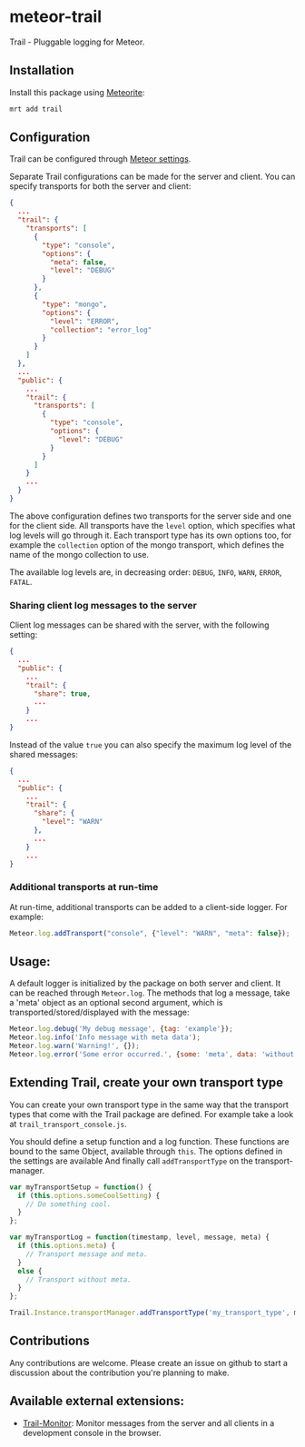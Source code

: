 meteor-trail
============

Trail - Pluggable logging for Meteor.


Installation
------------
Install this package using [Meteorite](https://github.com/oortcloud/meteorite/):

``` sh
mrt add trail
```

Configuration
-------------
Trail can be configured through [Meteor settings](http://docs.meteor.com/#meteor_settings).

Separate Trail configurations can be made for the server and client. You can specify transports for both the server and client:

``` json
{
  ...
  "trail": {
    "transports": [
      {
        "type": "console",
        "options": {
          "meta": false,
          "level": "DEBUG"
        }
      },
      {
        "type": "mongo",
        "options": {
          "level": "ERROR",
          "collection": "error_log"
        }
      }
    ]
  },
  ...
  "public": {
    ...
    "trail": {
      "transports": [
        {
          "type": "console",
          "options": {
            "level": "DEBUG"
          }
        }
      ]
    }
    ...
  }
}
```

The above configuration defines two transports for the server side and one for the client side. All transports have the `level` option, which specifies what log levels will go through it. Each transport type has its own options too, for example the `collection` option of the mongo transport, which defines the name of the mongo collection to use.

The available log levels are, in decreasing order: `DEBUG`, `INFO`, `WARN`, `ERROR`, `FATAL`.


### Sharing client log messages to the server

Client log messages can be shared with the server, with the following setting:
``` json
{
  ...
  "public": {
    ...
    "trail": {
      "share": true,
      ...
    }
    ...
}
```

Instead of the value `true` you can also specify the maximum log level of the shared messages:
``` json
{
  ...
  "public": {
    ...
    "trail": {
      "share": {
        "level": "WARN"
      },
      ...
    }
    ...
}
```


### Additional transports at run-time

At run-time, additional transports can be added to a client-side logger. For example:
``` javascript
Meteor.log.addTransport("console", {"level": "WARN", "meta": false});
```

Usage:
------
A default logger is initialized by the package on both server and client. It can be reached through `Meteor.log`. The methods that log a message, take a 'meta' object as an optional second argument, which is transported/stored/displayed with the message:
``` javascript
Meteor.log.debug('My debug message', {tag: 'example'});
Meteor.log.info('Info message with meta data');
Meteor.log.warn('Warning!', {});
Meteor.log.error('Some error occurred.', {some: 'meta', data: 'without', any: 'further', meaning: '!'});
```


Extending Trail, create your own transport type
-----------------------------------------------
You can create your own transport type in the same way that the transport types that come with the Trail package are defined. For example take a look at `trail_transport_console.js`.

You should define a setup function and a log function. These functions are bound to the same Object, available through `this`. The options defined in the settings are available And finally call `addTransportType` on the transport-manager.
``` javascript
var myTransportSetup = function() {
  if (this.options.someCoolSetting) {
    // Do something cool.
  }
};

var myTransportLog = function(timestamp, level, message, meta) {
  if (this.options.meta) {
    // Transport message and meta.
  }
  else {
    // Transport without meta.
  }
};

Trail.Instance.transportManager.addTransportType('my_transport_type', myTransportSetup, myTransportLog);
```


Contributions
-------------
Any contributions are welcome. Please create an issue on github to start a discussion about the contribution you're planning to make.


Available external extensions:
------------------------------
* [Trail-Monitor](https://github.com/tbknl/meteor-trail-monitor): Monitor messages from the server and all clients in a development console in the browser.
